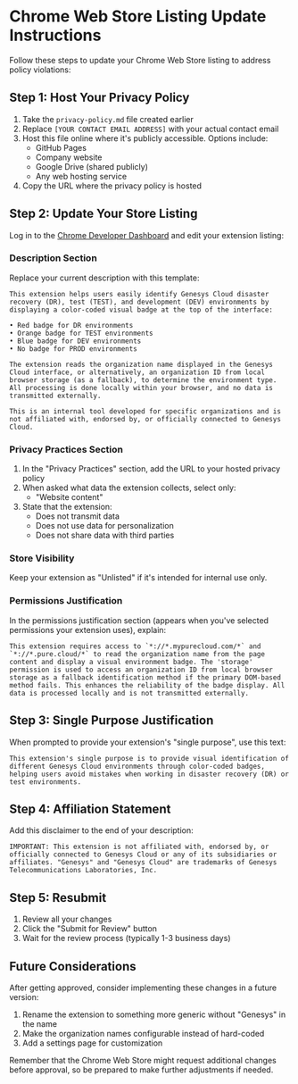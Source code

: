 # Chrome Web Store Listing Update Instructions

Follow these steps to update your Chrome Web Store listing to address policy violations:

## Step 1: Host Your Privacy Policy

1. Take the `privacy-policy.md` file created earlier
2. Replace `[YOUR CONTACT EMAIL ADDRESS]` with your actual contact email
3. Host this file online where it's publicly accessible. Options include:
   - GitHub Pages
   - Company website
   - Google Drive (shared publicly)
   - Any web hosting service
4. Copy the URL where the privacy policy is hosted

## Step 2: Update Your Store Listing

Log in to the [Chrome Developer Dashboard](https://chrome.google.com/webstore/devconsole/) and edit your extension listing:

### Description Section

Replace your current description with this template:

```
This extension helps users easily identify Genesys Cloud disaster recovery (DR), test (TEST), and development (DEV) environments by displaying a color-coded visual badge at the top of the interface:

• Red badge for DR environments
• Orange badge for TEST environments
• Blue badge for DEV environments
• No badge for PROD environments

The extension reads the organization name displayed in the Genesys Cloud interface, or alternatively, an organization ID from local browser storage (as a fallback), to determine the environment type. All processing is done locally within your browser, and no data is transmitted externally.

This is an internal tool developed for specific organizations and is not affiliated with, endorsed by, or officially connected to Genesys Cloud.
```

### Privacy Practices Section

1. In the "Privacy Practices" section, add the URL to your hosted privacy policy
2. When asked what data the extension collects, select only:
   - "Website content"
3. State that the extension:
   - Does not transmit data
   - Does not use data for personalization
   - Does not share data with third parties

### Store Visibility

Keep your extension as "Unlisted" if it's intended for internal use only.

### Permissions Justification

In the permissions justification section (appears when you've selected permissions your extension uses), explain:

```
This extension requires access to `*://*.mypurecloud.com/*` and `*://*.pure.cloud/*` to read the organization name from the page content and display a visual environment badge. The 'storage' permission is used to access an organization ID from local browser storage as a fallback identification method if the primary DOM-based method fails. This enhances the reliability of the badge display. All data is processed locally and is not transmitted externally.
```

## Step 3: Single Purpose Justification

When prompted to provide your extension's "single purpose", use this text:

```
This extension's single purpose is to provide visual identification of different Genesys Cloud environments through color-coded badges, helping users avoid mistakes when working in disaster recovery (DR) or test environments.
```

## Step 4: Affiliation Statement

Add this disclaimer to the end of your description:

```
IMPORTANT: This extension is not affiliated with, endorsed by, or officially connected to Genesys Cloud or any of its subsidiaries or affiliates. "Genesys" and "Genesys Cloud" are trademarks of Genesys Telecommunications Laboratories, Inc.
```

## Step 5: Resubmit

1. Review all your changes
2. Click the "Submit for Review" button
3. Wait for the review process (typically 1-3 business days)

## Future Considerations

After getting approved, consider implementing these changes in a future version:

1. Rename the extension to something more generic without "Genesys" in the name
2. Make the organization names configurable instead of hard-coded
3. Add a settings page for customization

Remember that the Chrome Web Store might request additional changes before approval, so be prepared to make further adjustments if needed. 